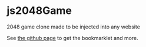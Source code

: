 # js2048Game
2048 game clone made to be injected into any website

See [the github page](https://bitofbeans.github.io/js2048Game/) to get the bookmarklet and more.
